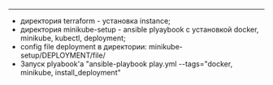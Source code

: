 ----
- директория terraform - установка instance;
- директория minikube-setup - ansible plyaybook с установкой docker, minikube, kubectl, deployment;
- config file deployment в директории: minikube-setup/DEPLOYMENT/file/
- Запуск plyabook'а 
             "ansible-playbook play.yml --tags="docker, minikube, install_deployment"
